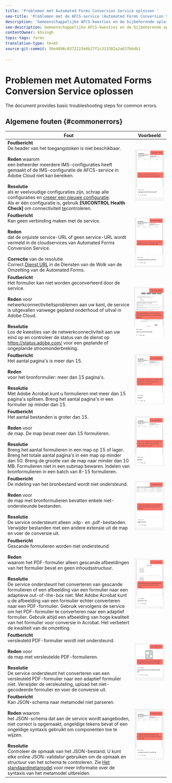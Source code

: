 ```yaml
---
title: 'Problemen met Automated Forms Conversion Service oplossen '
seo-title: 'Problemen met de AFCS-service (Automated Forms Conversion Service) oplossen '
description: 'Gemeenschappelijke AFCS-kwesties en de bijbehorende oplossingen '
seo-description: Gemeenschappelijke AFCS-kwesties en de bijbehorende oplossingen
contentOwner: khsingh
topic-tags: forms
translation-type: tm+mt
source-git-commit: 56e4696c0372223e0b27f1c313382a2a637b6db1

---
```



# Problemen met Automated Forms Conversion Service oplossen


<!--The article provides information on installation, configuration and administration issues that may arise in an Automated Forms Conversion Service production environment. --> The document  provides basic troubleshooting steps for common errors.

## Algemene fouten {#commonerrors}

<!--
|Error|Example|
|--- |--- |
|**Error Message** <br> The access token header is not available. <br><br>**Reason** <br> An administrator has created multiple IMS configurations or IMS configuration is not able to reach AFCS service on Adobe Cloud. <br><br>**Resolution** <br> If there are multiple configurations, delete all the configurations and [create a new configuration](configure-service.md#obtainpubliccertificates). <br> If there is a single configuration, use **[!UICONTROL Health Check]** to [check connectivity](configure-service.md#createintegrationoption).|![The access token header is not available](assets/invalid-ims-configuration.png)|
|**Error Message** <br> Unable to connect to the service.  <br><br>**Reason** <br> Incorrect service URL or no service URL is mentioned in Automated Forms Conversion Service cloud services. <br><br>**Resolution** <br> Correct [Service URL](configure-service.md#configure-the-cloud-service) in Automated Forms Conversion Service Cloud services.|![Unable to connect to the service.](assets/wrong-endpoint-configured.png)|
|**Error Message** <br> The service failed to convert the form.  <br><br>**Reason** <br> Network connectivity issues at your end, the service is down due to scheduled maintenance, or outage on Adobe Cloud. <br><br>**Resolution** <br> Resolve network connectivity issues at your end and check the status of the service on https://status.adobe.com/ for a planned or unplanned outage.|![Unable to connect to the service.](assets/service-failure.png)|
|**Error Message** <br> The number of pages is more than 15.  <br><br>**Reason** <br> The source form is more than 15 pages long.  <br><br>**Resolution** <br> Use Adobe Acrobat to split forms with more than 15 pages. Bring the number of pages in a form to less than 15. |![Unable to connect to the service.](assets/number-of-pages.png)|
|**Error Message** <br> The number of files is more than 15.  <br><br>**Reason** <br>  The folder contains more than 15 forms. <br><br>**Resolution** <br> Bring the number of forms in a folder to less than or equal to 15. Bring the total number of pages in a folder less than 50. Bring the size of the folder to less than 10 MB. Do not keep forms in a sub-folder. Organize source forms into a batch of 8-15 forms. |![Unable to connect to the service.](assets/number-of-pages.png)|
|**Error Message** <br> The source file format is not supported.  <br><br>**Reason** <br> The folder containing source forms have some unsupported files. <br><br>**Resolution** <br> The service supports only .xdp and .pdf files. Remove files with any other extension from the folder and run the conversion. |![Unable to connect to the service.](assets/unsupported-file-formats.png)|
|**Error Message** <br> Scanned forms are not supported.  <br><br>**Reason** <br> The PDF form contains only scanned images of the form and contains no content structure. <br><br>**Resolution** <br> The service does not support converting scanned forms or an image of a form to an adaptive out-of-the-box. However, you use Adobe Acrobat to convert the image of a form to a PDF Form. Then, use the service to convert the PDF Form to an adaptive form. Always use a high-quality image of the form for conversion in Acrobat. It improves the quality of the conversion. |![Unable to connect to the service.](assets/scanned-forms-error.png)|
|**Error Message** <br> Encrypted PDF form is not supported.  <br><br>**Reason** <br> The folder contains encrypted PDF forms. <br><br>**Resolution** <br> The service does not support converting an encrypted PDF form to an adaptive form. Remove the encryption, upload the non-encrypted form, and run the conversion. |![Unable to connect to the service.](assets/secured-pdf-form.png)|
|**Error Message** <br> Unable to parse meta-model JSON schema.  <br><br>**Reason** <br> The JSON schema supplied to the service is not properly formatted, contains invalid characters, or uses invalid syntax to map components.  <br><br>**Resolution** <br> Check the formatting of the JSON file. You can use any online JSON validator to check the formatting and structure of the schema. See, [Extend the default meta-model](extending-the-default-meta-model.md) article for information on meta-model syntax. |![Unable to connect to the service.](assets/invalid-meta-model-schema.png)| -->

<table>
<thead>
<tr>
<th>Fout</th>
<th>Voorbeeld</th>
</tr>
</thead>
<tbody>
<tr>
<td><strong>Foutbericht</strong><br> De header van het toegangstoken is niet beschikbaar. <br><br><strong>Reden</strong> waarom <br> een beheerder meerdere IMS-configuraties heeft gemaakt of de IMS-configuratie de AFCS-service in Adobe Cloud niet kan bereiken. <br><br><strong>Resolutie</strong><br> als er veelvoudige configuraties zijn, schrap alle configuraties en <a href="configure-service.md#obtainpubliccertificates">creeer een nieuwe configuratie</a>. <br> Als er één configuratie is, gebruik <strong>[!UICONTROL Health Check]</strong> om connectiviteit <a href="configure-service.md#createintegrationoption">te</a>controleren.</td>
<td><img alt="De header van het toegangstoken is niet beschikbaar" src="assets/invalid-ims-configuration.png" /></td>
</tr>
<tr>
<td><strong>Foutbericht</strong> <br> Kan geen verbinding maken met de service.  <br><br><strong>Reden</strong> <br> dat de onjuiste service-URL of geen service-URL wordt vermeld in de cloudservices van Automated Forms Conversion Service. <br><br><strong>Correctie</strong> van de resolutie <br> Correct <a href="configure-service.md#configure-the-cloud-service">Dienst URL</a> in de Diensten van de Wolk van de Omzetting van de Automated Forms.</td>
<td><img alt="Kan geen verbinding maken met de service." src="assets/wrong-endpoint-configured.png" /></td>
</tr>
<tr>
<td><strong>Foutbericht</strong><br> Het formulier kan niet worden geconverteerd door de service.  <br><br><strong>Reden</strong> voor <br> netwerkconnectiviteitsproblemen aan uw kant, de service is uitgevallen vanwege gepland onderhoud of uitval in Adobe Cloud. <br><br><strong>Resolutie</strong><br> Los de kwesties van de netwerkconnectiviteit aan uw eind op en controleer de status van de dienst op <a href="https://status.adobe.com/">https://status.adobe.com/</a> voor een geplande of ongeplande stroomonderbreking.</td>
<td><img alt="Het formulier kan niet worden geconverteerd door de service." src="assets/service-failure.png" /></td>
</tr>
<tr>
<td><strong>Foutbericht</strong><br> Het aantal pagina's is meer dan 15.  <br><br><strong>Reden</strong><br> voor het bronformulier: meer dan 15 pagina's.  <br><br><strong>Resolutie</strong> <br> Met Adobe Acrobat kunt u formulieren met meer dan 15 pagina's splitsen. Breng het aantal pagina's in een formulier op minder dan 15.</td>
<td><img alt="Het aantal pagina's is groter dan 15." src="assets/number-of-pages.png" /></td>
</tr>
<tr>
<td><strong>Foutbericht</strong><br> Het aantal bestanden is groter dan 15.  <br><br><strong>Reden</strong> voor <br> de map. De map bevat meer dan 15 formulieren. <br><br><strong>Resolutie</strong><br> Breng het aantal formulieren in een map op 15 of lager. Breng het totale aantal pagina's in een map op minder dan 50. Breng de grootte van de map naar minder dan 10 MB. Formulieren niet in een submap bewaren. Indelen van bronformulieren in een batch van 8-15 formulieren.</td>
<td><img alt="Het aantal bestanden is groter dan 15." src="assets/number-of-pages.png" /></td>
</tr>
<tr>
<td><strong>Foutbericht</strong><br> De indeling van het bronbestand wordt niet ondersteund.  <br><br><strong>Reden</strong> voor <br> de map met bronformulieren bevatten enkele niet-ondersteunde bestanden. <br><br><strong>Resolutie</strong><br> De service ondersteunt alleen .xdp- en .pdf-bestanden. Verwijder bestanden met een andere extensie uit de map en voer de conversie uit.</td>
<td><img alt="De bronbestandsindeling wordt niet ondersteund." src="assets/unsupported-file-formats.png" /></td>
</tr>
<tr>
<td><strong>Foutbericht</strong> <br> Gescande formulieren worden niet ondersteund.  <br><br><strong>Reden</strong> <br> waarom het PDF-formulier alleen gescande afbeeldingen van het formulier bevat en geen inhoudsstructuur. <br><br><strong>Resolutie</strong><br> De service ondersteunt het converteren van gescande formulieren of een afbeelding van een formulier naar een adaptieve out-of-the-box niet. Met Adobe Acrobat kunt u de afbeelding van een formulier echter converteren naar een PDF-formulier. Gebruik vervolgens de service om het PDF-formulier te converteren naar een adaptief formulier. Gebruik altijd een afbeelding van hoge kwaliteit van het formulier voor conversie in Acrobat. Het verbetert de kwaliteit van de omzetting.</td>
<td><img alt="Gescande formulieren worden niet ondersteund." src="assets/scanned-forms-error.png" /></td>
</tr>
<tr>
<td><strong>Foutbericht</strong><br> versleuteld PDF-formulier wordt niet ondersteund.  <br><br><strong>Reden</strong> voor <br> de map met versleutelde PDF-formulieren. <br><br><strong>Resolutie</strong><br> De service ondersteunt het converteren van een versleuteld PDF-formulier naar een adaptief formulier niet. Verwijder de versleuteling, upload het niet-gecodeerde formulier en voer de conversie uit.</td>
<td><img alt="Gecodeerd PDF-formulier wordt niet ondersteund." src="assets/secured-pdf-form.png" /></td>
</tr>
<tr>
<td><strong>Foutbericht</strong><br> Kan JSON-schema naar metamodel niet parseren.  <br><br><strong>Reden</strong> waarom <br> het JSON-schema dat aan de service wordt aangeboden, niet correct is opgemaakt, ongeldige tekens bevat of een ongeldige syntaxis gebruikt om componenten toe te wijzen.  <br><br><strong>Resolutie</strong><br> Controleer de opmaak van het JSON-bestand. U kunt elke online JSON-validator gebruiken om de opmaak en structuur van het schema te controleren. Zie <a href="extending-the-default-meta-model.md">Het standaardmetamodel</a> voor meer informatie over de syntaxis van het metamodel uitbreiden.</td>
<td><img alt="Kan JSON-metamodel niet parseren" src="assets/invalid-meta-model-schema.png" /></td>
</tr>
</tbody>
</table>
